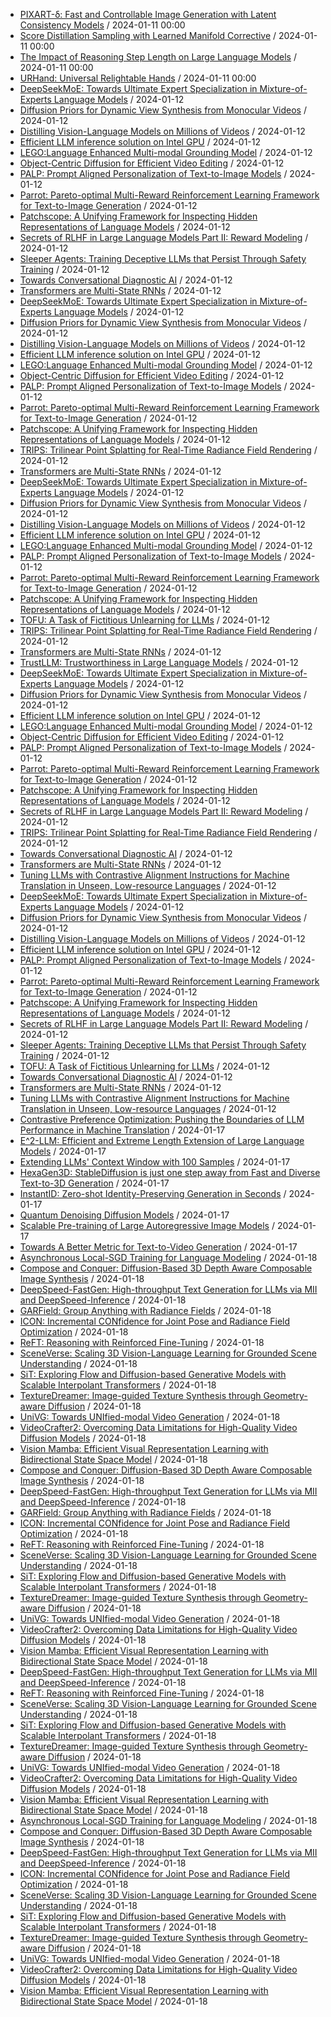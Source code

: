 - [PIXART-δ: Fast and Controllable Image Generation with Latent Consistency Models](https://github.com/deep-diver/hf-daily-paper-newsletter/blob/main/archive/1/2024-01-11+PIXART-%CE%B4%3A+Fast+and+Controllable+Image+Generation+with+Latent+Consistency+Models.yaml) / 2024-01-11 00:00
- [Score Distillation Sampling with Learned Manifold Corrective](https://github.com/deep-diver/hf-daily-paper-newsletter/blob/main/archive/1/2024-01-11+Score+Distillation+Sampling+with+Learned+Manifold+Corrective.yaml) / 2024-01-11 00:00
- [The Impact of Reasoning Step Length on Large Language Models](https://github.com/deep-diver/hf-daily-paper-newsletter/blob/main/archive/1/2024-01-11+The+Impact+of+Reasoning+Step+Length+on+Large+Language+Models.yaml) / 2024-01-11 00:00
- [URHand: Universal Relightable Hands](https://github.com/deep-diver/hf-daily-paper-newsletter/blob/main/archive/1/2024-01-11+URHand%3A+Universal+Relightable+Hands.yaml) / 2024-01-11 00:00
- [DeepSeekMoE: Towards Ultimate Expert Specialization in Mixture-of-Experts Language Models](https://github.com/deep-diver/hf-daily-paper-newsletter/blob/main/archive/2/2024-01-12+DeepSeekMoE%3A+Towards+Ultimate+Expert+Specialization+in+Mixture-of-Experts+Language+Models.yaml) / 2024-01-12
- [Diffusion Priors for Dynamic View Synthesis from Monocular Videos](https://github.com/deep-diver/hf-daily-paper-newsletter/blob/main/archive/2/2024-01-12+Diffusion+Priors+for+Dynamic+View+Synthesis+from+Monocular+Videos.yaml) / 2024-01-12
- [Distilling Vision-Language Models on Millions of Videos](https://github.com/deep-diver/hf-daily-paper-newsletter/blob/main/archive/2/2024-01-12+Distilling+Vision-Language+Models+on+Millions+of+Videos.yaml) / 2024-01-12
- [Efficient LLM inference solution on Intel GPU](https://github.com/deep-diver/hf-daily-paper-newsletter/blob/main/archive/2/2024-01-12+Efficient+LLM+inference+solution+on+Intel+GPU.yaml) / 2024-01-12
- [LEGO:Language Enhanced Multi-modal Grounding Model](https://github.com/deep-diver/hf-daily-paper-newsletter/blob/main/archive/2/2024-01-12+LEGO%3ALanguage+Enhanced+Multi-modal+Grounding+Model.yaml) / 2024-01-12
- [Object-Centric Diffusion for Efficient Video Editing](https://github.com/deep-diver/hf-daily-paper-newsletter/blob/main/archive/2/2024-01-12+Object-Centric+Diffusion+for+Efficient+Video+Editing.yaml) / 2024-01-12
- [PALP: Prompt Aligned Personalization of Text-to-Image Models](https://github.com/deep-diver/hf-daily-paper-newsletter/blob/main/archive/2/2024-01-12+PALP%3A+Prompt+Aligned+Personalization+of+Text-to-Image+Models.yaml) / 2024-01-12
- [Parrot: Pareto-optimal Multi-Reward Reinforcement Learning Framework for Text-to-Image Generation](https://github.com/deep-diver/hf-daily-paper-newsletter/blob/main/archive/2/2024-01-12+Parrot%3A+Pareto-optimal+Multi-Reward+Reinforcement+Learning+Framework+for+Text-to-Image+Generation.yaml) / 2024-01-12
- [Patchscope: A Unifying Framework for Inspecting Hidden Representations of Language Models](https://github.com/deep-diver/hf-daily-paper-newsletter/blob/main/archive/2/2024-01-12+Patchscope%3A+A+Unifying+Framework+for+Inspecting+Hidden+Representations+of+Language+Models.yaml) / 2024-01-12
- [Secrets of RLHF in Large Language Models Part II: Reward Modeling](https://github.com/deep-diver/hf-daily-paper-newsletter/blob/main/archive/2/2024-01-12+Secrets+of+RLHF+in+Large+Language+Models+Part+II%3A+Reward+Modeling.yaml) / 2024-01-12
- [Sleeper Agents: Training Deceptive LLMs that Persist Through Safety Training](https://github.com/deep-diver/hf-daily-paper-newsletter/blob/main/archive/2/2024-01-12+Sleeper+Agents%3A+Training+Deceptive+LLMs+that+Persist+Through+Safety+Training.yaml) / 2024-01-12
- [Towards Conversational Diagnostic AI](https://github.com/deep-diver/hf-daily-paper-newsletter/blob/main/archive/2/2024-01-12+Towards+Conversational+Diagnostic+AI.yaml) / 2024-01-12
- [Transformers are Multi-State RNNs](https://github.com/deep-diver/hf-daily-paper-newsletter/blob/main/archive/2/2024-01-12+Transformers+are+Multi-State+RNNs.yaml) / 2024-01-12
- [DeepSeekMoE: Towards Ultimate Expert Specialization in Mixture-of-Experts Language Models](https://github.com/deep-diver/hf-daily-paper-newsletter/blob/main/archive/3/2024-01-12+DeepSeekMoE%3A+Towards+Ultimate+Expert+Specialization+in+Mixture-of-Experts+Language+Models.yaml) / 2024-01-12
- [Diffusion Priors for Dynamic View Synthesis from Monocular Videos](https://github.com/deep-diver/hf-daily-paper-newsletter/blob/main/archive/3/2024-01-12+Diffusion+Priors+for+Dynamic+View+Synthesis+from+Monocular+Videos.yaml) / 2024-01-12
- [Distilling Vision-Language Models on Millions of Videos](https://github.com/deep-diver/hf-daily-paper-newsletter/blob/main/archive/3/2024-01-12+Distilling+Vision-Language+Models+on+Millions+of+Videos.yaml) / 2024-01-12
- [Efficient LLM inference solution on Intel GPU](https://github.com/deep-diver/hf-daily-paper-newsletter/blob/main/archive/3/2024-01-12+Efficient+LLM+inference+solution+on+Intel+GPU.yaml) / 2024-01-12
- [LEGO:Language Enhanced Multi-modal Grounding Model](https://github.com/deep-diver/hf-daily-paper-newsletter/blob/main/archive/3/2024-01-12+LEGO%3ALanguage+Enhanced+Multi-modal+Grounding+Model.yaml) / 2024-01-12
- [Object-Centric Diffusion for Efficient Video Editing](https://github.com/deep-diver/hf-daily-paper-newsletter/blob/main/archive/3/2024-01-12+Object-Centric+Diffusion+for+Efficient+Video+Editing.yaml) / 2024-01-12
- [PALP: Prompt Aligned Personalization of Text-to-Image Models](https://github.com/deep-diver/hf-daily-paper-newsletter/blob/main/archive/3/2024-01-12+PALP%3A+Prompt+Aligned+Personalization+of+Text-to-Image+Models.yaml) / 2024-01-12
- [Parrot: Pareto-optimal Multi-Reward Reinforcement Learning Framework for Text-to-Image Generation](https://github.com/deep-diver/hf-daily-paper-newsletter/blob/main/archive/3/2024-01-12+Parrot%3A+Pareto-optimal+Multi-Reward+Reinforcement+Learning+Framework+for+Text-to-Image+Generation.yaml) / 2024-01-12
- [Patchscope: A Unifying Framework for Inspecting Hidden Representations of Language Models](https://github.com/deep-diver/hf-daily-paper-newsletter/blob/main/archive/3/2024-01-12+Patchscope%3A+A+Unifying+Framework+for+Inspecting+Hidden+Representations+of+Language+Models.yaml) / 2024-01-12
- [TRIPS: Trilinear Point Splatting for Real-Time Radiance Field Rendering](https://github.com/deep-diver/hf-daily-paper-newsletter/blob/main/archive/3/2024-01-12+TRIPS%3A+Trilinear+Point+Splatting+for+Real-Time+Radiance+Field+Rendering.yaml) / 2024-01-12
- [Transformers are Multi-State RNNs](https://github.com/deep-diver/hf-daily-paper-newsletter/blob/main/archive/3/2024-01-12+Transformers+are+Multi-State+RNNs.yaml) / 2024-01-12
- [DeepSeekMoE: Towards Ultimate Expert Specialization in Mixture-of-Experts Language Models](https://github.com/deep-diver/hf-daily-paper-newsletter/blob/main/archive/4/2024-01-12+DeepSeekMoE%3A+Towards+Ultimate+Expert+Specialization+in+Mixture-of-Experts+Language+Models.yaml) / 2024-01-12
- [Diffusion Priors for Dynamic View Synthesis from Monocular Videos](https://github.com/deep-diver/hf-daily-paper-newsletter/blob/main/archive/4/2024-01-12+Diffusion+Priors+for+Dynamic+View+Synthesis+from+Monocular+Videos.yaml) / 2024-01-12
- [Distilling Vision-Language Models on Millions of Videos](https://github.com/deep-diver/hf-daily-paper-newsletter/blob/main/archive/4/2024-01-12+Distilling+Vision-Language+Models+on+Millions+of+Videos.yaml) / 2024-01-12
- [Efficient LLM inference solution on Intel GPU](https://github.com/deep-diver/hf-daily-paper-newsletter/blob/main/archive/4/2024-01-12+Efficient+LLM+inference+solution+on+Intel+GPU.yaml) / 2024-01-12
- [LEGO:Language Enhanced Multi-modal Grounding Model](https://github.com/deep-diver/hf-daily-paper-newsletter/blob/main/archive/4/2024-01-12+LEGO%3ALanguage+Enhanced+Multi-modal+Grounding+Model.yaml) / 2024-01-12
- [PALP: Prompt Aligned Personalization of Text-to-Image Models](https://github.com/deep-diver/hf-daily-paper-newsletter/blob/main/archive/4/2024-01-12+PALP%3A+Prompt+Aligned+Personalization+of+Text-to-Image+Models.yaml) / 2024-01-12
- [Parrot: Pareto-optimal Multi-Reward Reinforcement Learning Framework for Text-to-Image Generation](https://github.com/deep-diver/hf-daily-paper-newsletter/blob/main/archive/4/2024-01-12+Parrot%3A+Pareto-optimal+Multi-Reward+Reinforcement+Learning+Framework+for+Text-to-Image+Generation.yaml) / 2024-01-12
- [Patchscope: A Unifying Framework for Inspecting Hidden Representations of Language Models](https://github.com/deep-diver/hf-daily-paper-newsletter/blob/main/archive/4/2024-01-12+Patchscope%3A+A+Unifying+Framework+for+Inspecting+Hidden+Representations+of+Language+Models.yaml) / 2024-01-12
- [TOFU: A Task of Fictitious Unlearning for LLMs](https://github.com/deep-diver/hf-daily-paper-newsletter/blob/main/archive/4/2024-01-12+TOFU%3A+A+Task+of+Fictitious+Unlearning+for+LLMs.yaml) / 2024-01-12
- [TRIPS: Trilinear Point Splatting for Real-Time Radiance Field Rendering](https://github.com/deep-diver/hf-daily-paper-newsletter/blob/main/archive/4/2024-01-12+TRIPS%3A+Trilinear+Point+Splatting+for+Real-Time+Radiance+Field+Rendering.yaml) / 2024-01-12
- [Transformers are Multi-State RNNs](https://github.com/deep-diver/hf-daily-paper-newsletter/blob/main/archive/4/2024-01-12+Transformers+are+Multi-State+RNNs.yaml) / 2024-01-12
- [TrustLLM: Trustworthiness in Large Language Models](https://github.com/deep-diver/hf-daily-paper-newsletter/blob/main/archive/4/2024-01-12+TrustLLM%3A+Trustworthiness+in+Large+Language+Models.yaml) / 2024-01-12
- [DeepSeekMoE: Towards Ultimate Expert Specialization in Mixture-of-Experts Language Models](https://github.com/deep-diver/hf-daily-paper-newsletter/blob/main/archive/5/2024-01-12+DeepSeekMoE%3A+Towards+Ultimate+Expert+Specialization+in+Mixture-of-Experts+Language+Models.yaml) / 2024-01-12
- [Diffusion Priors for Dynamic View Synthesis from Monocular Videos](https://github.com/deep-diver/hf-daily-paper-newsletter/blob/main/archive/5/2024-01-12+Diffusion+Priors+for+Dynamic+View+Synthesis+from+Monocular+Videos.yaml) / 2024-01-12
- [Efficient LLM inference solution on Intel GPU](https://github.com/deep-diver/hf-daily-paper-newsletter/blob/main/archive/5/2024-01-12+Efficient+LLM+inference+solution+on+Intel+GPU.yaml) / 2024-01-12
- [LEGO:Language Enhanced Multi-modal Grounding Model](https://github.com/deep-diver/hf-daily-paper-newsletter/blob/main/archive/5/2024-01-12+LEGO%3ALanguage+Enhanced+Multi-modal+Grounding+Model.yaml) / 2024-01-12
- [Object-Centric Diffusion for Efficient Video Editing](https://github.com/deep-diver/hf-daily-paper-newsletter/blob/main/archive/5/2024-01-12+Object-Centric+Diffusion+for+Efficient+Video+Editing.yaml) / 2024-01-12
- [PALP: Prompt Aligned Personalization of Text-to-Image Models](https://github.com/deep-diver/hf-daily-paper-newsletter/blob/main/archive/5/2024-01-12+PALP%3A+Prompt+Aligned+Personalization+of+Text-to-Image+Models.yaml) / 2024-01-12
- [Parrot: Pareto-optimal Multi-Reward Reinforcement Learning Framework for Text-to-Image Generation](https://github.com/deep-diver/hf-daily-paper-newsletter/blob/main/archive/5/2024-01-12+Parrot%3A+Pareto-optimal+Multi-Reward+Reinforcement+Learning+Framework+for+Text-to-Image+Generation.yaml) / 2024-01-12
- [Patchscope: A Unifying Framework for Inspecting Hidden Representations of Language Models](https://github.com/deep-diver/hf-daily-paper-newsletter/blob/main/archive/5/2024-01-12+Patchscope%3A+A+Unifying+Framework+for+Inspecting+Hidden+Representations+of+Language+Models.yaml) / 2024-01-12
- [Secrets of RLHF in Large Language Models Part II: Reward Modeling](https://github.com/deep-diver/hf-daily-paper-newsletter/blob/main/archive/5/2024-01-12+Secrets+of+RLHF+in+Large+Language+Models+Part+II%3A+Reward+Modeling.yaml) / 2024-01-12
- [TRIPS: Trilinear Point Splatting for Real-Time Radiance Field Rendering](https://github.com/deep-diver/hf-daily-paper-newsletter/blob/main/archive/5/2024-01-12+TRIPS%3A+Trilinear+Point+Splatting+for+Real-Time+Radiance+Field+Rendering.yaml) / 2024-01-12
- [Towards Conversational Diagnostic AI](https://github.com/deep-diver/hf-daily-paper-newsletter/blob/main/archive/5/2024-01-12+Towards+Conversational+Diagnostic+AI.yaml) / 2024-01-12
- [Transformers are Multi-State RNNs](https://github.com/deep-diver/hf-daily-paper-newsletter/blob/main/archive/5/2024-01-12+Transformers+are+Multi-State+RNNs.yaml) / 2024-01-12
- [Tuning LLMs with Contrastive Alignment Instructions for Machine Translation in Unseen, Low-resource Languages](https://github.com/deep-diver/hf-daily-paper-newsletter/blob/main/archive/5/2024-01-12+Tuning+LLMs+with+Contrastive+Alignment+Instructions+for+Machine+Translation+in+Unseen%2C+Low-resource+Languages.yaml) / 2024-01-12
- [DeepSeekMoE: Towards Ultimate Expert Specialization in Mixture-of-Experts Language Models](https://github.com/deep-diver/hf-daily-paper-newsletter/blob/main/archive/6/2024-01-12+DeepSeekMoE%3A+Towards+Ultimate+Expert+Specialization+in+Mixture-of-Experts+Language+Models.yaml) / 2024-01-12
- [Diffusion Priors for Dynamic View Synthesis from Monocular Videos](https://github.com/deep-diver/hf-daily-paper-newsletter/blob/main/archive/6/2024-01-12+Diffusion+Priors+for+Dynamic+View+Synthesis+from+Monocular+Videos.yaml) / 2024-01-12
- [Distilling Vision-Language Models on Millions of Videos](https://github.com/deep-diver/hf-daily-paper-newsletter/blob/main/archive/6/2024-01-12+Distilling+Vision-Language+Models+on+Millions+of+Videos.yaml) / 2024-01-12
- [Efficient LLM inference solution on Intel GPU](https://github.com/deep-diver/hf-daily-paper-newsletter/blob/main/archive/6/2024-01-12+Efficient+LLM+inference+solution+on+Intel+GPU.yaml) / 2024-01-12
- [PALP: Prompt Aligned Personalization of Text-to-Image Models](https://github.com/deep-diver/hf-daily-paper-newsletter/blob/main/archive/6/2024-01-12+PALP%3A+Prompt+Aligned+Personalization+of+Text-to-Image+Models.yaml) / 2024-01-12
- [Parrot: Pareto-optimal Multi-Reward Reinforcement Learning Framework for Text-to-Image Generation](https://github.com/deep-diver/hf-daily-paper-newsletter/blob/main/archive/6/2024-01-12+Parrot%3A+Pareto-optimal+Multi-Reward+Reinforcement+Learning+Framework+for+Text-to-Image+Generation.yaml) / 2024-01-12
- [Patchscope: A Unifying Framework for Inspecting Hidden Representations of Language Models](https://github.com/deep-diver/hf-daily-paper-newsletter/blob/main/archive/6/2024-01-12+Patchscope%3A+A+Unifying+Framework+for+Inspecting+Hidden+Representations+of+Language+Models.yaml) / 2024-01-12
- [Secrets of RLHF in Large Language Models Part II: Reward Modeling](https://github.com/deep-diver/hf-daily-paper-newsletter/blob/main/archive/6/2024-01-12+Secrets+of+RLHF+in+Large+Language+Models+Part+II%3A+Reward+Modeling.yaml) / 2024-01-12
- [Sleeper Agents: Training Deceptive LLMs that Persist Through Safety Training](https://github.com/deep-diver/hf-daily-paper-newsletter/blob/main/archive/6/2024-01-12+Sleeper+Agents%3A+Training+Deceptive+LLMs+that+Persist+Through+Safety+Training.yaml) / 2024-01-12
- [TOFU: A Task of Fictitious Unlearning for LLMs](https://github.com/deep-diver/hf-daily-paper-newsletter/blob/main/archive/6/2024-01-12+TOFU%3A+A+Task+of+Fictitious+Unlearning+for+LLMs.yaml) / 2024-01-12
- [Towards Conversational Diagnostic AI](https://github.com/deep-diver/hf-daily-paper-newsletter/blob/main/archive/6/2024-01-12+Towards+Conversational+Diagnostic+AI.yaml) / 2024-01-12
- [Transformers are Multi-State RNNs](https://github.com/deep-diver/hf-daily-paper-newsletter/blob/main/archive/6/2024-01-12+Transformers+are+Multi-State+RNNs.yaml) / 2024-01-12
- [Tuning LLMs with Contrastive Alignment Instructions for Machine Translation in Unseen, Low-resource Languages](https://github.com/deep-diver/hf-daily-paper-newsletter/blob/main/archive/6/2024-01-12+Tuning+LLMs+with+Contrastive+Alignment+Instructions+for+Machine+Translation+in+Unseen%2C+Low-resource+Languages.yaml) / 2024-01-12
- [Contrastive Preference Optimization: Pushing the Boundaries of LLM Performance in Machine Translation](https://github.com/deep-diver/hf-daily-paper-newsletter/blob/main/archive/7/2024-01-17+Contrastive+Preference+Optimization%3A+Pushing+the+Boundaries+of+LLM+Performance+in+Machine+Translation.yaml) / 2024-01-17
- [E^2-LLM: Efficient and Extreme Length Extension of Large Language Models](https://github.com/deep-diver/hf-daily-paper-newsletter/blob/main/archive/7/2024-01-17+E%5E2-LLM%3A+Efficient+and+Extreme+Length+Extension+of+Large+Language+Models.yaml) / 2024-01-17
- [Extending LLMs' Context Window with 100 Samples](https://github.com/deep-diver/hf-daily-paper-newsletter/blob/main/archive/7/2024-01-17+Extending+LLMs%27+Context+Window+with+100+Samples.yaml) / 2024-01-17
- [HexaGen3D: StableDiffusion is just one step away from Fast and Diverse Text-to-3D Generation](https://github.com/deep-diver/hf-daily-paper-newsletter/blob/main/archive/7/2024-01-17+HexaGen3D%3A+StableDiffusion+is+just+one+step+away+from+Fast+and+Diverse+Text-to-3D+Generation.yaml) / 2024-01-17
- [InstantID: Zero-shot Identity-Preserving Generation in Seconds](https://github.com/deep-diver/hf-daily-paper-newsletter/blob/main/archive/7/2024-01-17+InstantID%3A+Zero-shot+Identity-Preserving+Generation+in+Seconds.yaml) / 2024-01-17
- [Quantum Denoising Diffusion Models](https://github.com/deep-diver/hf-daily-paper-newsletter/blob/main/archive/7/2024-01-17+Quantum+Denoising+Diffusion+Models.yaml) / 2024-01-17
- [Scalable Pre-training of Large Autoregressive Image Models](https://github.com/deep-diver/hf-daily-paper-newsletter/blob/main/archive/7/2024-01-17+Scalable+Pre-training+of+Large+Autoregressive+Image+Models.yaml) / 2024-01-17
- [Towards A Better Metric for Text-to-Video Generation](https://github.com/deep-diver/hf-daily-paper-newsletter/blob/main/archive/7/2024-01-17+Towards+A+Better+Metric+for+Text-to-Video+Generation.yaml) / 2024-01-17
- [Asynchronous Local-SGD Training for Language Modeling](https://github.com/deep-diver/hf-daily-paper-newsletter/blob/main/archive/8/2024-01-18+Asynchronous+Local-SGD+Training+for+Language+Modeling.yaml) / 2024-01-18
- [Compose and Conquer: Diffusion-Based 3D Depth Aware Composable Image Synthesis](https://github.com/deep-diver/hf-daily-paper-newsletter/blob/main/archive/8/2024-01-18+Compose+and+Conquer%3A+Diffusion-Based+3D+Depth+Aware+Composable+Image+Synthesis.yaml) / 2024-01-18
- [DeepSpeed-FastGen: High-throughput Text Generation for LLMs via MII and DeepSpeed-Inference](https://github.com/deep-diver/hf-daily-paper-newsletter/blob/main/archive/8/2024-01-18+DeepSpeed-FastGen%3A+High-throughput+Text+Generation+for+LLMs+via+MII+and+DeepSpeed-Inference.yaml) / 2024-01-18
- [GARField: Group Anything with Radiance Fields](https://github.com/deep-diver/hf-daily-paper-newsletter/blob/main/archive/8/2024-01-18+GARField%3A+Group+Anything+with+Radiance+Fields.yaml) / 2024-01-18
- [ICON: Incremental CONfidence for Joint Pose and Radiance Field Optimization](https://github.com/deep-diver/hf-daily-paper-newsletter/blob/main/archive/8/2024-01-18+ICON%3A+Incremental+CONfidence+for+Joint+Pose+and+Radiance+Field+Optimization.yaml) / 2024-01-18
- [ReFT: Reasoning with Reinforced Fine-Tuning](https://github.com/deep-diver/hf-daily-paper-newsletter/blob/main/archive/8/2024-01-18+ReFT%3A+Reasoning+with+Reinforced+Fine-Tuning.yaml) / 2024-01-18
- [SceneVerse: Scaling 3D Vision-Language Learning for Grounded Scene Understanding](https://github.com/deep-diver/hf-daily-paper-newsletter/blob/main/archive/8/2024-01-18+SceneVerse%3A+Scaling+3D+Vision-Language+Learning+for+Grounded+Scene+Understanding.yaml) / 2024-01-18
- [SiT: Exploring Flow and Diffusion-based Generative Models with Scalable Interpolant Transformers](https://github.com/deep-diver/hf-daily-paper-newsletter/blob/main/archive/8/2024-01-18+SiT%3A+Exploring+Flow+and+Diffusion-based+Generative+Models+with+Scalable+Interpolant+Transformers.yaml) / 2024-01-18
- [TextureDreamer: Image-guided Texture Synthesis through Geometry-aware Diffusion](https://github.com/deep-diver/hf-daily-paper-newsletter/blob/main/archive/8/2024-01-18+TextureDreamer%3A+Image-guided+Texture+Synthesis+through+Geometry-aware+Diffusion.yaml) / 2024-01-18
- [UniVG: Towards UNIfied-modal Video Generation](https://github.com/deep-diver/hf-daily-paper-newsletter/blob/main/archive/8/2024-01-18+UniVG%3A+Towards+UNIfied-modal+Video+Generation.yaml) / 2024-01-18
- [VideoCrafter2: Overcoming Data Limitations for High-Quality Video Diffusion Models](https://github.com/deep-diver/hf-daily-paper-newsletter/blob/main/archive/8/2024-01-18+VideoCrafter2%3A+Overcoming+Data+Limitations+for+High-Quality+Video+Diffusion+Models.yaml) / 2024-01-18
- [Vision Mamba: Efficient Visual Representation Learning with Bidirectional State Space Model](https://github.com/deep-diver/hf-daily-paper-newsletter/blob/main/archive/8/2024-01-18+Vision+Mamba%3A+Efficient+Visual+Representation+Learning+with+Bidirectional+State+Space+Model.yaml) / 2024-01-18
- [Compose and Conquer: Diffusion-Based 3D Depth Aware Composable Image Synthesis](https://github.com/deep-diver/hf-daily-paper-newsletter/blob/main/archive/9/2024-01-18+Compose+and+Conquer%3A+Diffusion-Based+3D+Depth+Aware+Composable+Image+Synthesis.yaml) / 2024-01-18
- [DeepSpeed-FastGen: High-throughput Text Generation for LLMs via MII and DeepSpeed-Inference](https://github.com/deep-diver/hf-daily-paper-newsletter/blob/main/archive/9/2024-01-18+DeepSpeed-FastGen%3A+High-throughput+Text+Generation+for+LLMs+via+MII+and+DeepSpeed-Inference.yaml) / 2024-01-18
- [GARField: Group Anything with Radiance Fields](https://github.com/deep-diver/hf-daily-paper-newsletter/blob/main/archive/9/2024-01-18+GARField%3A+Group+Anything+with+Radiance+Fields.yaml) / 2024-01-18
- [ICON: Incremental CONfidence for Joint Pose and Radiance Field Optimization](https://github.com/deep-diver/hf-daily-paper-newsletter/blob/main/archive/9/2024-01-18+ICON%3A+Incremental+CONfidence+for+Joint+Pose+and+Radiance+Field+Optimization.yaml) / 2024-01-18
- [ReFT: Reasoning with Reinforced Fine-Tuning](https://github.com/deep-diver/hf-daily-paper-newsletter/blob/main/archive/9/2024-01-18+ReFT%3A+Reasoning+with+Reinforced+Fine-Tuning.yaml) / 2024-01-18
- [SceneVerse: Scaling 3D Vision-Language Learning for Grounded Scene Understanding](https://github.com/deep-diver/hf-daily-paper-newsletter/blob/main/archive/9/2024-01-18+SceneVerse%3A+Scaling+3D+Vision-Language+Learning+for+Grounded+Scene+Understanding.yaml) / 2024-01-18
- [SiT: Exploring Flow and Diffusion-based Generative Models with Scalable Interpolant Transformers](https://github.com/deep-diver/hf-daily-paper-newsletter/blob/main/archive/9/2024-01-18+SiT%3A+Exploring+Flow+and+Diffusion-based+Generative+Models+with+Scalable+Interpolant+Transformers.yaml) / 2024-01-18
- [TextureDreamer: Image-guided Texture Synthesis through Geometry-aware Diffusion](https://github.com/deep-diver/hf-daily-paper-newsletter/blob/main/archive/9/2024-01-18+TextureDreamer%3A+Image-guided+Texture+Synthesis+through+Geometry-aware+Diffusion.yaml) / 2024-01-18
- [UniVG: Towards UNIfied-modal Video Generation](https://github.com/deep-diver/hf-daily-paper-newsletter/blob/main/archive/9/2024-01-18+UniVG%3A+Towards+UNIfied-modal+Video+Generation.yaml) / 2024-01-18
- [VideoCrafter2: Overcoming Data Limitations for High-Quality Video Diffusion Models](https://github.com/deep-diver/hf-daily-paper-newsletter/blob/main/archive/9/2024-01-18+VideoCrafter2%3A+Overcoming+Data+Limitations+for+High-Quality+Video+Diffusion+Models.yaml) / 2024-01-18
- [Vision Mamba: Efficient Visual Representation Learning with Bidirectional State Space Model](https://github.com/deep-diver/hf-daily-paper-newsletter/blob/main/archive/9/2024-01-18+Vision+Mamba%3A+Efficient+Visual+Representation+Learning+with+Bidirectional+State+Space+Model.yaml) / 2024-01-18
- [DeepSpeed-FastGen: High-throughput Text Generation for LLMs via MII and DeepSpeed-Inference](https://github.com/deep-diver/hf-daily-paper-newsletter/blob/main/archive/10/2024-01-18+DeepSpeed-FastGen%3A+High-throughput+Text+Generation+for+LLMs+via+MII+and+DeepSpeed-Inference.yaml) / 2024-01-18
- [ReFT: Reasoning with Reinforced Fine-Tuning](https://github.com/deep-diver/hf-daily-paper-newsletter/blob/main/archive/10/2024-01-18+ReFT%3A+Reasoning+with+Reinforced+Fine-Tuning.yaml) / 2024-01-18
- [SceneVerse: Scaling 3D Vision-Language Learning for Grounded Scene Understanding](https://github.com/deep-diver/hf-daily-paper-newsletter/blob/main/archive/10/2024-01-18+SceneVerse%3A+Scaling+3D+Vision-Language+Learning+for+Grounded+Scene+Understanding.yaml) / 2024-01-18
- [SiT: Exploring Flow and Diffusion-based Generative Models with Scalable Interpolant Transformers](https://github.com/deep-diver/hf-daily-paper-newsletter/blob/main/archive/10/2024-01-18+SiT%3A+Exploring+Flow+and+Diffusion-based+Generative+Models+with+Scalable+Interpolant+Transformers.yaml) / 2024-01-18
- [TextureDreamer: Image-guided Texture Synthesis through Geometry-aware Diffusion](https://github.com/deep-diver/hf-daily-paper-newsletter/blob/main/archive/10/2024-01-18+TextureDreamer%3A+Image-guided+Texture+Synthesis+through+Geometry-aware+Diffusion.yaml) / 2024-01-18
- [UniVG: Towards UNIfied-modal Video Generation](https://github.com/deep-diver/hf-daily-paper-newsletter/blob/main/archive/10/2024-01-18+UniVG%3A+Towards+UNIfied-modal+Video+Generation.yaml) / 2024-01-18
- [VideoCrafter2: Overcoming Data Limitations for High-Quality Video Diffusion Models](https://github.com/deep-diver/hf-daily-paper-newsletter/blob/main/archive/10/2024-01-18+VideoCrafter2%3A+Overcoming+Data+Limitations+for+High-Quality+Video+Diffusion+Models.yaml) / 2024-01-18
- [Vision Mamba: Efficient Visual Representation Learning with Bidirectional State Space Model](https://github.com/deep-diver/hf-daily-paper-newsletter/blob/main/archive/10/2024-01-18+Vision+Mamba%3A+Efficient+Visual+Representation+Learning+with+Bidirectional+State+Space+Model.yaml) / 2024-01-18
- [Asynchronous Local-SGD Training for Language Modeling](https://github.com/deep-diver/hf-daily-paper-newsletter/blob/main/archive/11/2024-01-18+Asynchronous+Local-SGD+Training+for+Language+Modeling.yaml) / 2024-01-18
- [Compose and Conquer: Diffusion-Based 3D Depth Aware Composable Image Synthesis](https://github.com/deep-diver/hf-daily-paper-newsletter/blob/main/archive/11/2024-01-18+Compose+and+Conquer%3A+Diffusion-Based+3D+Depth+Aware+Composable+Image+Synthesis.yaml) / 2024-01-18
- [DeepSpeed-FastGen: High-throughput Text Generation for LLMs via MII and DeepSpeed-Inference](https://github.com/deep-diver/hf-daily-paper-newsletter/blob/main/archive/11/2024-01-18+DeepSpeed-FastGen%3A+High-throughput+Text+Generation+for+LLMs+via+MII+and+DeepSpeed-Inference.yaml) / 2024-01-18
- [ICON: Incremental CONfidence for Joint Pose and Radiance Field Optimization](https://github.com/deep-diver/hf-daily-paper-newsletter/blob/main/archive/11/2024-01-18+ICON%3A+Incremental+CONfidence+for+Joint+Pose+and+Radiance+Field+Optimization.yaml) / 2024-01-18
- [SceneVerse: Scaling 3D Vision-Language Learning for Grounded Scene Understanding](https://github.com/deep-diver/hf-daily-paper-newsletter/blob/main/archive/11/2024-01-18+SceneVerse%3A+Scaling+3D+Vision-Language+Learning+for+Grounded+Scene+Understanding.yaml) / 2024-01-18
- [SiT: Exploring Flow and Diffusion-based Generative Models with Scalable Interpolant Transformers](https://github.com/deep-diver/hf-daily-paper-newsletter/blob/main/archive/11/2024-01-18+SiT%3A+Exploring+Flow+and+Diffusion-based+Generative+Models+with+Scalable+Interpolant+Transformers.yaml) / 2024-01-18
- [TextureDreamer: Image-guided Texture Synthesis through Geometry-aware Diffusion](https://github.com/deep-diver/hf-daily-paper-newsletter/blob/main/archive/11/2024-01-18+TextureDreamer%3A+Image-guided+Texture+Synthesis+through+Geometry-aware+Diffusion.yaml) / 2024-01-18
- [UniVG: Towards UNIfied-modal Video Generation](https://github.com/deep-diver/hf-daily-paper-newsletter/blob/main/archive/11/2024-01-18+UniVG%3A+Towards+UNIfied-modal+Video+Generation.yaml) / 2024-01-18
- [VideoCrafter2: Overcoming Data Limitations for High-Quality Video Diffusion Models](https://github.com/deep-diver/hf-daily-paper-newsletter/blob/main/archive/11/2024-01-18+VideoCrafter2%3A+Overcoming+Data+Limitations+for+High-Quality+Video+Diffusion+Models.yaml) / 2024-01-18
- [Vision Mamba: Efficient Visual Representation Learning with Bidirectional State Space Model](https://github.com/deep-diver/hf-daily-paper-newsletter/blob/main/archive/11/2024-01-18+Vision+Mamba%3A+Efficient+Visual+Representation+Learning+with+Bidirectional+State+Space+Model.yaml) / 2024-01-18
